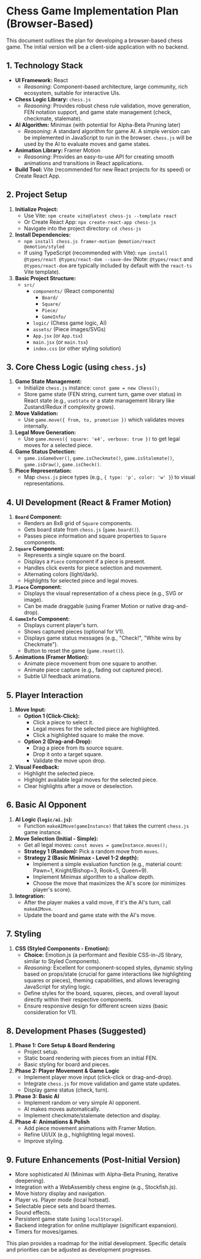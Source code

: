 # Chess Game Implementation Plan (Browser-Based)

This document outlines the plan for developing a browser-based chess game. The initial version will be a client-side application with no backend.

## 1. Technology Stack

- **UI Framework:** React
  - _Reasoning:_ Component-based architecture, large community, rich ecosystem, suitable for interactive UIs.
- **Chess Logic Library:** `chess.js`
  - _Reasoning:_ Provides robust chess rule validation, move generation, FEN notation support, and game state management (check, checkmate, stalemate).
- **AI Algorithm:** Minimax (with potential for Alpha-Beta Pruning later)
  - _Reasoning:_ A standard algorithm for game AI. A simple version can be implemented in JavaScript to run in the browser. `chess.js` will be used by the AI to evaluate moves and game states.
- **Animation Library:** Framer Motion
  - _Reasoning:_ Provides an easy-to-use API for creating smooth animations and transitions in React applications.
- **Build Tool:** Vite (recommended for new React projects for its speed) or Create React App.

## 2. Project Setup

1.  **Initialize Project:**
    - Use Vite: `npm create vite@latest chess-js --template react`
    - Or Create React App: `npx create-react-app chess-js`
    - Navigate into the project directory: `cd chess-js`
2.  **Install Dependencies:**
    - `npm install chess.js framer-motion @emotion/react @emotion/styled`
    - If using TypeScript (recommended with Vite): `npm install @types/react @types/react-dom --save-dev` (Note: `@types/react` and `@types/react-dom` are typically included by default with the `react-ts` Vite template).
3.  **Basic Project Structure:**
    - `src/`
      - `components/` (React components)
        - `Board/`
        - `Square/`
        - `Piece/`
        - `GameInfo/`
      - `logic/` (Chess game logic, AI)
      - `assets/` (Piece images/SVGs)
      - `App.jsx` (or `App.tsx`)
      - `main.jsx` (or `main.tsx`)
      - `index.css` (or other styling solution)

## 3. Core Chess Logic (using `chess.js`)

1.  **Game State Management:**
    - Initialize `chess.js` instance: `const game = new Chess();`
    - Store game state (FEN string, current turn, game over status) in React state (e.g., `useState` or a state management library like Zustand/Redux if complexity grows).
2.  **Move Validation:**
    - Use `game.move({ from, to, promotion })` which validates moves internally.
3.  **Legal Move Generation:**
    - Use `game.moves({ square: 'e4', verbose: true })` to get legal moves for a selected piece.
4.  **Game Status Detection:**
    - `game.isGameOver()`, `game.isCheckmate()`, `game.isStalemate()`, `game.isDraw()`, `game.isCheck()`.
5.  **Piece Representation:**
    - Map `chess.js` piece types (e.g., `{ type: 'p', color: 'w' }`) to visual representations.

## 4. UI Development (React & Framer Motion)

1.  **`Board` Component:**
    - Renders an 8x8 grid of `Square` components.
    - Gets board state from `chess.js` (`game.board()`).
    - Passes piece information and square properties to `Square` components.
2.  **`Square` Component:**
    - Represents a single square on the board.
    - Displays a `Piece` component if a piece is present.
    - Handles click events for piece selection and movement.
    - Alternating colors (light/dark).
    - Highlights for selected piece and legal moves.
3.  **`Piece` Component:**
    - Displays the visual representation of a chess piece (e.g., SVG or image).
    - Can be made draggable (using Framer Motion or native drag-and-drop).
4.  **`GameInfo` Component:**
    - Displays current player's turn.
    - Shows captured pieces (optional for V1).
    - Displays game status messages (e.g., "Check!", "White wins by Checkmate").
    - Button to reset the game (`game.reset()`).
5.  **Animations (Framer Motion):**
    - Animate piece movement from one square to another.
    - Animate piece capture (e.g., fading out captured piece).
    - Subtle UI feedback animations.

## 5. Player Interaction

1.  **Move Input:**
    - **Option 1 (Click-Click):**
      - Click a piece to select it.
      - Legal moves for the selected piece are highlighted.
      - Click a highlighted square to make the move.
    - **Option 2 (Drag-and-Drop):**
      - Drag a piece from its source square.
      - Drop it onto a target square.
      - Validate the move upon drop.
2.  **Visual Feedback:**
    - Highlight the selected piece.
    - Highlight available legal moves for the selected piece.
    - Clear highlights after a move or deselection.

## 6. Basic AI Opponent

1.  **AI Logic (`logic/ai.js`):**
    - Function `makeAIMove(gameInstance)` that takes the current `chess.js` game instance.
2.  **Move Selection (Initial - Simple):**
    - Get all legal moves: `const moves = gameInstance.moves();`
    - **Strategy 1 (Random):** Pick a random move from `moves`.
    - **Strategy 2 (Basic Minimax - Level 1-2 depth):**
      - Implement a simple evaluation function (e.g., material count: Pawn=1, Knight/Bishop=3, Rook=5, Queen=9).
      - Implement Minimax algorithm to a shallow depth.
      - Choose the move that maximizes the AI's score (or minimizes player's score).
3.  **Integration:**
    - After the player makes a valid move, if it's the AI's turn, call `makeAIMove`.
    - Update the board and game state with the AI's move.

## 7. Styling

1.  **CSS (Styled Components - Emotion):**
    - **Choice:** Emotion.js (a performant and flexible CSS-in-JS library, similar to Styled Components).
    - _Reasoning:_ Excellent for component-scoped styles, dynamic styling based on props/state (crucial for game interactions like highlighting squares or pieces), theming capabilities, and allows leveraging JavaScript for styling logic.
    - Define styles for the board, squares, pieces, and overall layout directly within their respective components.
    - Ensure responsive design for different screen sizes (basic consideration for V1).

## 8. Development Phases (Suggested)

1.  **Phase 1: Core Setup & Board Rendering**
    - Project setup.
    - Static board rendering with pieces from an initial FEN.
    - Basic styling for board and pieces.
2.  **Phase 2: Player Movement & Game Logic**
    - Implement player move input (click-click or drag-and-drop).
    - Integrate `chess.js` for move validation and game state updates.
    - Display game status (check, turn).
3.  **Phase 3: Basic AI**
    - Implement random or very simple AI opponent.
    - AI makes moves automatically.
    - Implement checkmate/stalemate detection and display.
4.  **Phase 4: Animations & Polish**
    - Add piece movement animations with Framer Motion.
    - Refine UI/UX (e.g., highlighting legal moves).
    - Improve styling.

## 9. Future Enhancements (Post-Initial Version)

- More sophisticated AI (Minimax with Alpha-Beta Pruning, iterative deepening).
- Integration with a WebAssembly chess engine (e.g., Stockfish.js).
- Move history display and navigation.
- Player vs. Player mode (local hotseat).
- Selectable piece sets and board themes.
- Sound effects.
- Persistent game state (using `localStorage`).
- Backend integration for online multiplayer (significant expansion).
- Timers for moves/games.

This plan provides a roadmap for the initial development. Specific details and priorities can be adjusted as development progresses.
